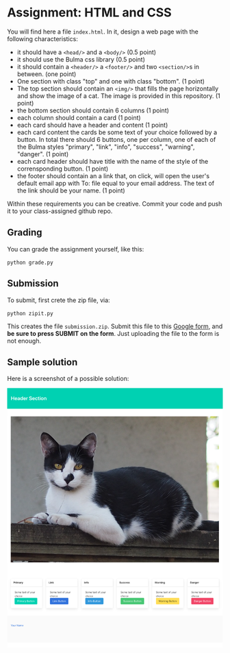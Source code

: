 # Assignment: HTML and CSS

You will find here a file `index.html`. 
In it, design a web page with the following characteristics:
- it should have a `<head/>` and a `<body/>` (0.5 point)
- it should use the Bulma css library (0.5 point)
- it should contain a `<header/>` a `<footer/>` and two `<section/>`s in between. (one point)
- One section with class "top" and one with class "bottom". (1 point)
- The top section should contain an `<img/>` that fills the page horizontally and show the image of a cat. The image is provided in this repository. (1 point)
- the bottom section should contain 6 columns (1 point)
- each column should contain a card (1 point)
- each card should have a header and content (1 point)
- each card content the cards be some text of your choice followed by a button. In total there should 6 buttons, one per column, one of each of the Bulma styles "primary", "link", "info", "success", "warning", "danger". (1 point)
- each card header should have title with the name of the style of the corrensponding button. (1 point)
- the footer should contain an a link that, on click, will open the user's default email app with To: file equal to your email address. The text of the link should be your name. (1 point)

Within these requirements you can be creative.
Commit your code and push it to your class-assigned github repo.

## Grading

You can grade the assignment yourself, like this: 

    python grade.py

## Submission

To submit, first crete the zip file, via: 

    python zipit.py

This creates the file `submission.zip`.  Submit this file to this [Google form](https://docs.google.com/forms/d/e/1FAIpQLSc592lfBot2-F-IHW6qM7tR0X15MdB6_9oC4zRMPY6WlIwvNA/viewform?usp=sf_link), and **be sure to press SUBMIT on the form**.  Just uploading the file to the form is not enough. 

## Sample solution

Here is a screenshot of a possible solution:

![Sample solution](sample_solution.png)

